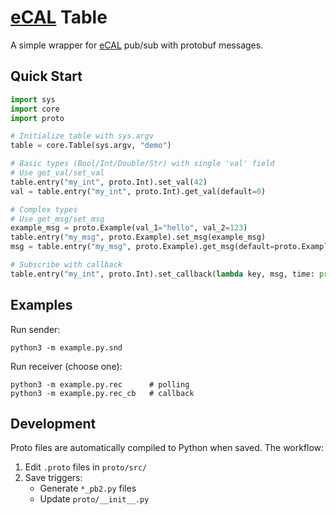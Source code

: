 # [eCAL](https://eclipse-ecal.github.io/ecal/) Table

A simple wrapper for [eCAL](https://eclipse-ecal.github.io/ecal/) pub/sub with protobuf messages.

## Quick Start

```python
import sys
import core
import proto

# Initialize table with sys.argv
table = core.Table(sys.argv, "demo")

# Basic types (Bool/Int/Double/Str) with single 'val' field
# Use get_val/set_val
table.entry("my_int", proto.Int).set_val(42)
val = table.entry("my_int", proto.Int).get_val(default=0)

# Complex types
# Use get_msg/set_msg
example_msg = proto.Example(val_1="hello", val_2=123)
table.entry("my_msg", proto.Example).set_msg(example_msg)
msg = table.entry("my_msg", proto.Example).get_msg(default=proto.Example())

# Subscribe with callback
table.entry("my_int", proto.Int).set_callback(lambda key, msg, time: print(f"Got: {msg.val}"))
```

## Examples

Run sender:

```shell
python3 -m example.py.snd
```

Run receiver (choose one):

```shell
python3 -m example.py.rec      # polling
python3 -m example.py.rec_cb   # callback
```

## Development

Proto files are automatically compiled to Python when saved. The workflow:

1. Edit `.proto` files in `proto/src/`
2. Save triggers:
   - Generate `*_pb2.py` files
   - Update `proto/__init__.py`
